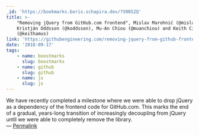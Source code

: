 ```yaml
---
_id: 'https://bookmarks.boris.schapira.dev/?V00S2Q'
title: >-
    "Removing jQuery from GitHub.com frontend", Mislav Marohnić (@mislac),
    Kristján Oddsson (@koddsson), Mu-An Chiou (@muanchiou) and Keith Cirkel
    (@keithamus)
link: 'https://githubengineering.com/removing-jquery-from-github-frontend/'
date: '2018-09-17'
tags:
    - name: boostmarks
      slug: boostmarks
    - name: github
      slug: github
    - name: js
      slug: js
---
```


We have recently completed a milestone where we were able to drop jQuery as a
dependency of the frontend code for GitHub.com. This marks the end of a gradual,
years-long transition of increasingly decoupling from jQuery until we were able
to completely remove the library. <br>&#8212;
<a href="https://bookmarks.boris.schapira.dev/?V00S2Q" title="Permalink">Permalink</a>

